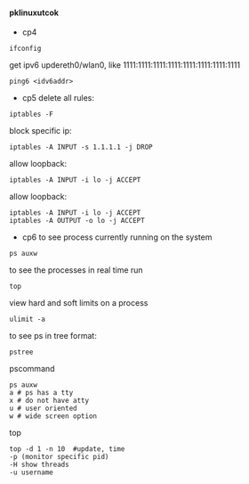 #### pklinuxutcok
- cp4
```
ifconfig
```
get ipv6 updereth0/wlan0, like 1111:1111:1111:1111:1111:1111:1111:1111
```
ping6 <idv6addr>
```
- cp5
delete all rules:
```
iptables -F
```
block specific ip:
```
iptables -A INPUT -s 1.1.1.1 -j DROP
```
allow loopback:
```
iptables -A INPUT -i lo -j ACCEPT
```
allow loopback:
```
iptables -A INPUT -i lo -j ACCEPT
iptables -A OUTPUT -o lo -j ACCEPT
```
- cp6
to see process currently running on the system
```
ps auxw
```
to see the processes in real time run
```
top
```
view hard and soft limits on a process
```
ulimit -a
```
to see ps in tree format:
```
pstree
```
pscommand
```
ps auxw
a # ps has a tty
x # do not have atty
u # user oriented
w # wide screen option
```
top
```
top -d 1 -n 10  #update, time
-p (monitor specific pid)
-H show threads
-u username
```
